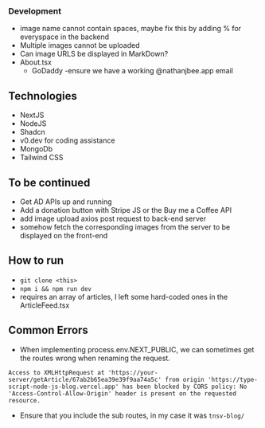 ### Development 
 - image name cannot contain spaces, maybe fix this by adding % for everyspace in the backend
 - Multiple images cannot be uploaded
 - Can image URLS be displayed in MarkDown?
 - About.tsx
    - GoDaddy
        -ensure we have a working @nathanjbee.app email


## Technologies
 - NextJS
 - NodeJS
 - Shadcn
 - v0.dev for coding assistance
 - MongoDb
 - Tailwind CSS


## To be continued
 - Get AD APIs up and running
 - Add a donation button with Stripe JS or the Buy me a Coffee API
 - add image upload axios post request to back-end server
 - somehow fetch the corresponding images from the server to be displayed on the front-end

## How to run
 - `git clone <this>`
 - `npm i && npm run dev`
 - requires an array of articles, I left some hard-coded ones in the ArticleFeed.tsx

## Common Errors
 - When implementing process.env.NEXT_PUBLIC, we can sometimes get the routes wrong when renaming the request.
```
Access to XMLHttpRequest at 'https://your-server/getArticle/67ab2b65ea39e39f9aa74a5c' from origin 'https://type-script-node-js-blog.vercel.app' has been blocked by CORS policy: No 'Access-Control-Allow-Origin' header is present on the requested resource.
```
 - Ensure that you include the sub routes, in my case it was `tnsv-blog/`
